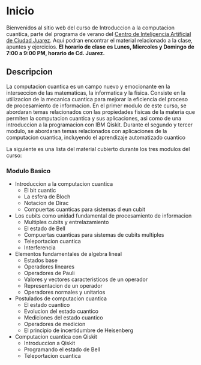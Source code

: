 # Inicio

Bienvenidos al sitio web del curso de Introduccion a la computacion cuantica, parte del programa de verano del [Centro de Inteligencia Artificial de Ciudad Juarez](https://www.ia.center/es/). Aqui podran encontrar el material relacionado a la clase, apuntes y ejercicios. **El horario de clase es Lunes, Miercoles y Domingo de 7:00 a 9:00 PM, horario de Cd. Juarez.**

## Descripcion

La computacion cuantica es un campo nuevo y emocionante en la interseccion de las matematicas, la informatica y la fisica. Consiste en la utilizacion de la mecanica cuantica para mejorar la eficiencia del proceso de procesamiento de informacion. En el primer modulo de este curso, se abordaran temas relacionados con las propiedades fisicas de la materia que permiten la computacion cuantica y sus aplicaciones, asi como de una introduccion a la programacion con IBM Qiskit. Durante el segundo y tercer modulo, se abordaran temas relacionados con aplicaciones de la computacion cuantica, incluyendo el aprendizaje automatizado cuantico

La siguiente es una lista del material cubierto durante los tres modulos del curso:

### Modulo Basico

- Introduccion a la computacion cuantica
	- El bit cuantic
	- La esfera de Bloch
	- Notacion de Dirac
	- Compuertas cuanticas para sistemas d eun cubit
- Los cubits como unidad fundamental de procesamiento de informacion
	- Multiples cubits y entrelazamiento
	- El estado de Bell
	- Compuertas cuanticas para sistemas de cubits multiples
	- Teleportacion cuantica
	- Interferencia
- Elementos fundamentales de algebra lineal
	- Estados base
	- Operadores lineares
	- Operadores de Pauli
	- Valores y vectores caracteristicos de un operador
	- Representacion de  un operador
	- Operadores normales y unitarios
- Postulados de computacion cuantica
	- El estado cuantico
	- Evolucion del estado cuantico
	- Mediciones del estado cuantico
	- Operadores de medicion
	- El principio de incertidumbre de Heisenberg
- Computacion cuantica con Qiskit
	- Introduccion a Qiskit
	- Programando el estado de Bell
	- Teleportacion cuantica


